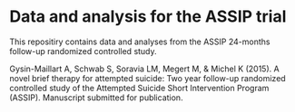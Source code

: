 # Data and analysis for the ASSIP trial
This repositiry contains data and analyses from the ASSIP 24-months follow-up randomized controlled study.

Gysin-Maillart A, Schwab S, Soravia LM, Megert M, & Michel K (2015). A novel brief therapy for attempted suicide: Two year follow-up randomized controlled study of the Attempted Suicide Short Intervention Program (ASSIP). Manuscript submitted for publication.
